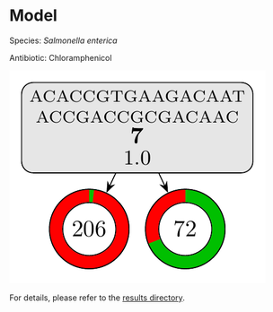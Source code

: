 
# Model

Species: *Salmonella enterica*

Antibiotic: Chloramphenicol

<a href="./model.pdf"><img src="./model.png" /></a>

For details, please refer to the [results directory](../../../../../results/cart_b/salmonella%20enterica/chloramphenicol/repeat_2/).

